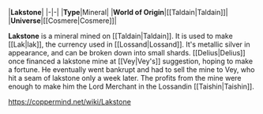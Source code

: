 |**Lakstone**|
|-|-|
|**Type**|Mineral|
|**World of Origin**|[[Taldain\|Taldain]]|
|**Universe**|[[Cosmere\|Cosmere]]|

**Lakstone** is a mineral mined on [[Taldain\|Taldain]]. It is used to make [[Lak\|lak]], the currency used in [[Lossand\|Lossand]]. It's metallic silver in appearance, and can be broken down into small shards.
[[Delius\|Delius]] once financed a lakstone mine at [[Vey\|Vey's]] suggestion, hoping to make a fortune. He eventually went bankrupt and had to sell the mine to Vey, who hit a seam of lakstone only a week later. The profits from the mine were enough to make him the Lord Merchant in the Lossandin [[Taishin\|Taishin]].



https://coppermind.net/wiki/Lakstone